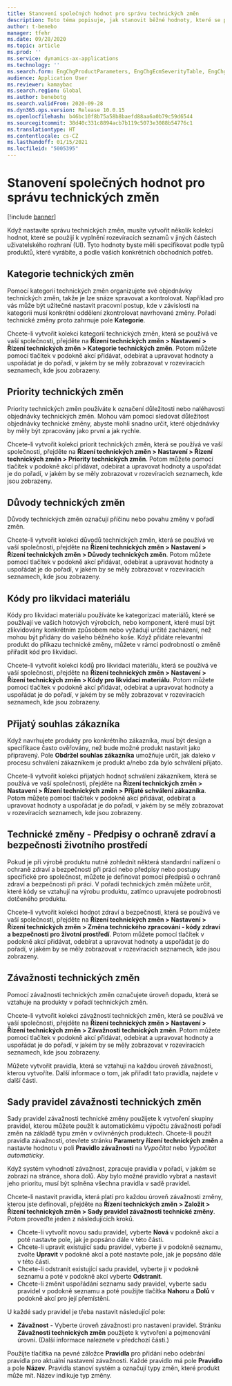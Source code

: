 ```yaml
---
title: Stanovení společných hodnot pro správu technických změn
description: Toto téma popisuje, jak stanovit běžné hodnoty, které se používají pro parametry v různých částech správy technických změn.
author: t-benebo
manager: tfehr
ms.date: 09/28/2020
ms.topic: article
ms.prod: ''
ms.service: dynamics-ax-applications
ms.technology: ''
ms.search.form: EngChgProductParameters, EngChgEcmSeverityTable, EngChgEcmSeverityRuleSet, EngChgEcmSeverityLookup,EngChgEcmSeverityChart,EngChgEcmRequestSeverityChart,EngChgEcmPriorityTable, EngChgEcmPriorityLookup, EngChgEcmPriorityChart, EngChgEcmMaterialDisposition, EngChgEcmEH
audience: Application User
ms.reviewer: kamaybac
ms.search.region: Global
ms.author: benebotg
ms.search.validFrom: 2020-09-28
ms.dyn365.ops.version: Release 10.0.15
ms.openlocfilehash: b46bc10f8b75a58b8baefd88aa6a0b79c59d6544
ms.sourcegitcommit: 38d40c331c8894acb7b119c5073e3088b54776c1
ms.translationtype: HT
ms.contentlocale: cs-CZ
ms.lasthandoff: 01/15/2021
ms.locfileid: "5005395"
---
```

# <a name="establish-common-values-for-engineering-change-management"></a>Stanovení společných hodnot pro správu technických změn

[!include [banner](../includes/banner.md)]

Když nastavíte správu technických změn, musíte vytvořit několik kolekcí hodnot, které se použijí k vyplnění rozevíracích seznamů v jiných částech uživatelského rozhraní (UI). Tyto hodnoty byste měli specifikovat podle typů produktů, které vyrábíte, a podle vašich konkrétních obchodních potřeb.

## <a name="engineering-change-categories"></a>Kategorie technických změn

Pomocí kategorií technických změn organizujete své objednávky technických změn, takže je lze snáze spravovat a kontrolovat. Například pro vás může být užitečné nastavit pracovní postup, kde v závislosti na kategorii musí konkrétní oddělení zkontrolovat navrhované změny. Pořadí technické změny proto zahrnuje pole **Kategorie**.

Chcete-li vytvořit kolekci kategorií technických změn, která se používá ve vaší společnosti, přejděte na **Řízení technických změn \> Nastavení \> Řízení technických změn \> Kategorie technických změn**. Potom můžete pomocí tlačítek v podokně akcí přidávat, odebírat a upravovat hodnoty a uspořádat je do pořadí, v jakém by se měly zobrazovat v rozevíracích seznamech, kde jsou zobrazeny.

## <a name="engineering-change-priorities"></a>Priority technických změn

Priority technických změn používáte k označení důležitosti nebo naléhavosti objednávky technických změn. Mohou vám pomoci sledovat důležitost objednávky technické změny, abyste mohli snadno určit, které objednávky by měly být zpracovány jako první a jak rychle.

Chcete-li vytvořit kolekci priorit technických změn, která se používá ve vaší společnosti, přejděte na **Řízení technických změn \> Nastavení \> Řízení technických změn \> Priority technických změn**. Potom můžete pomocí tlačítek v podokně akcí přidávat, odebírat a upravovat hodnoty a uspořádat je do pořadí, v jakém by se měly zobrazovat v rozevíracích seznamech, kde jsou zobrazeny.

## <a name="engineering-change-reasons"></a>Důvody technických změn

Důvody technických změn označují příčinu nebo povahu změny v pořadí změn.

Chcete-li vytvořit kolekci důvodů technických změn, která se používá ve vaší společnosti, přejděte na **Řízení technických změn \> Nastavení \> Řízení technických změn \> Důvody technických změn**. Potom můžete pomocí tlačítek v podokně akcí přidávat, odebírat a upravovat hodnoty a uspořádat je do pořadí, v jakém by se měly zobrazovat v rozevíracích seznamech, kde jsou zobrazeny.

## <a name="material-disposal-codes"></a>Kódy pro likvidaci materiálu

Kódy pro likvidaci materiálu používáte ke kategorizaci materiálů, které se používají ve vašich hotových výrobcích, nebo komponent, které musí být zlikvidovány konkrétním způsobem nebo vyžadují určité zacházení, než mohou být přidány do vašeho běžného koše. Když přidáte relevantní produkt do příkazu technické změny, můžete v rámci podrobností o změně přiřadit kód pro likvidaci.

Chcete-li vytvořit kolekci kódů pro likvidaci materiálu, která se používá ve vaší společnosti, přejděte na **Řízení technických změn \> Nastavení \> Řízení technických změn \> Kódy pro likvidaci materiálu**. Potom můžete pomocí tlačítek v podokně akcí přidávat, odebírat a upravovat hodnoty a uspořádat je do pořadí, v jakém by se měly zobrazovat v rozevíracích seznamech, kde jsou zobrazeny.

## <a name="received-customer-approval"></a>Přijatý souhlas zákazníka

Když navrhujete produkty pro konkrétního zákazníka, musí být design a specifikace často ověřovány, než bude možné produkt nastavit jako připravený. Pole **Obdržel souhlas zákazníka** umožňuje určit, jak daleko v procesu schválení zákazníkem je produkt a/nebo zda bylo schválení přijato.

Chcete-li vytvořit kolekci přijatých hodnot schválení zákazníkem, která se používá ve vaší společnosti, přejděte na **Řízení technických změn \> Nastavení \> Řízení technických změn \> Přijaté schválení zákazníka**. Potom můžete pomocí tlačítek v podokně akcí přidávat, odebírat a upravovat hodnoty a uspořádat je do pořadí, v jakém by se měly zobrazovat v rozevíracích seznamech, kde jsou zobrazeny.

## <a name="engineering-change--environmental-health-and-safety-codes"></a>Technické změny - Předpisy o ochraně zdraví a bezpečnosti životního prostředí

Pokud je při výrobě produktu nutné zohlednit některá standardní nařízení o ochraně zdraví a bezpečnosti při práci nebo předpisy nebo postupy specifické pro společnost, můžete je definovat pomocí předpisů o ochraně zdraví a bezpečnosti při práci. V pořadí technických změn můžete určit, které kódy se vztahují na výrobu produktu, zatímco upravujete podrobnosti dotčeného produktu.

Chcete-li vytvořit kolekci hodnot zdraví a bezpečnosti, která se používá ve vaší společnosti, přejděte na **Řízení technických změn \> Nastavení \> Řízení technických změn \> Změna technického zpracování - kódy zdraví a bezpečnosti pro životní prostředí**. Potom můžete pomocí tlačítek v podokně akcí přidávat, odebírat a upravovat hodnoty a uspořádat je do pořadí, v jakém by se měly zobrazovat v rozevíracích seznamech, kde jsou zobrazeny.

## <a name="engineering-change-severities"></a>Závažnosti technických změn

Pomocí závažnosti technických změn označujete úroveň dopadu, která se vztahuje na produkty v pořadí technických změn.

Chcete-li vytvořit kolekci závažností technických změn, která se používá ve vaší společnosti, přejděte na **Řízení technických změn \> Nastavení \> Řízení technických změn \> Závažnosti technických změn**. Potom můžete pomocí tlačítek v podokně akcí přidávat, odebírat a upravovat hodnoty a uspořádat je do pořadí, v jakém by se měly zobrazovat v rozevíracích seznamech, kde jsou zobrazeny.

Můžete vytvořit pravidla, která se vztahují na každou úroveň závažnosti, kterou vytvoříte. Další informace o tom, jak přiřadit tato pravidla, najdete v další části.

## <a name="engineering-change-severity-rule-sets"></a>Sady pravidel závažnosti technických změn

Sady pravidel závažnosti technické změny použijete k vytvoření skupiny pravidel, kterou můžete použít k automatickému výpočtu závažnosti pořadí změn na základě typu změn v ovlivněných produktech. Chcete-li použít pravidla závažnosti, otevřete stránku **Parametry řízení technických změn** a nastavte hodnotu v poli **Pravidlo závažnosti** na *Vypočítat* nebo *Vypočítat automaticky*.

Když systém vyhodnotí závažnost, zpracuje pravidla v pořadí, v jakém se zobrazí na stránce, shora dolů. Aby bylo možné pravidlo vybrat a nastavit jeho prioritu, musí být splněna všechna pravidla v sadě pravidel.

Chcete-li nastavit pravidla, která platí pro každou úroveň závažnosti změny, kterou jste definovali, přejděte na **Řízení technických změn \> Založit \> Řízení technických změn \> Sady pravidel závažnosti technické změny**. Potom proveďte jeden z následujících kroků.

- Chcete-li vytvořit novou sadu pravidel, vyberte **Nová** v podokně akcí a poté nastavte pole, jak je popsáno dále v této části.
- Chcete-li upravit existující sadu pravidel, vyberte ji v podokně seznamu, zvolte **Upravit** v podokně akcí a poté nastavte pole, jak je popsáno dále v této části.
- Chcete-li odstranit existující sadu pravidel, vyberte ji v podokně seznamu a poté v podokně akcí vyberte **Odstranit**.
- Chcete-li změnit uspořádání seznamu sady pravidel, vyberte sadu pravidel v podokně seznamu a poté použijte tlačítka **Nahoru** a **Dolů** v podokně akcí pro její přemístění.

U každé sady pravidel je třeba nastavit následující pole:

- **Závažnost** - Vyberte úroveň závažnosti pro nastavení pravidel. Stránku **Závažnosti technických změn** použijete k vytvoření a pojmenování úrovní. (Další informace naleznete v předchozí části.)

Použijte tlačítka na pevné záložce **Pravidla** pro přidání nebo odebrání pravidla pro aktuální nastavení závažnosti. Každé pravidlo má pole **Pravidlo** a pole **Název**. Pravidla stanoví systém a označují typy změn, které produkt může mít. Název indikuje typ změny.
